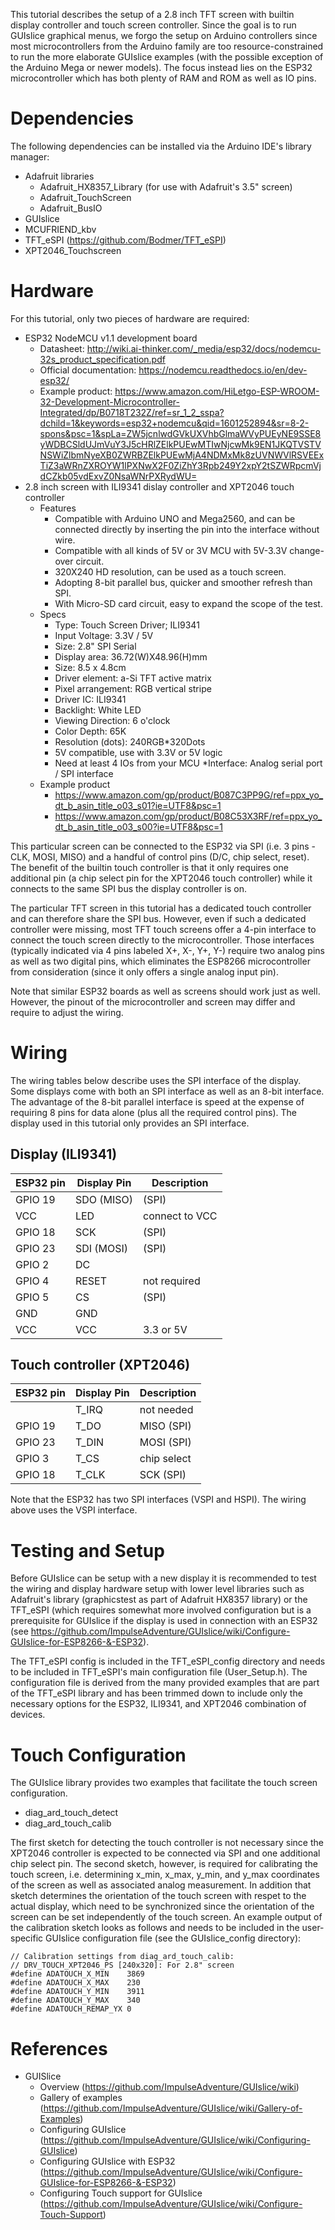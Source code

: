 This tutorial describes the setup of a 2.8 inch TFT screen with builtin display controller and touch screen controller. Since the goal is to run GUIslice graphical menus, we forgo the setup on Arduino controllers since most microcontrollers from the Arduino family are too resource-constrained to run the more elaborate GUIslice examples (with the possible exception of the Arduino Mega or newer models). The focus instead lies on the ESP32 microcontroller which has both plenty of RAM and ROM as well as IO pins.

# Dependencies

The following dependencies can be installed via the Arduino IDE's library manager:

* Adafruit libraries
  * Adafruit_HX8357_Library (for use with Adafruit's 3.5" screen) 
  * Adafruit_TouchScreen
  * Adafruit_BusIO
* GUIslice
* MCUFRIEND_kbv
* TFT_eSPI (https://github.com/Bodmer/TFT_eSPI)
* XPT2046_Touchscreen

# Hardware

For this tutorial, only two pieces of hardware are required:

* ESP32 NodeMCU v1.1 development board
  * Datasheet: http://wiki.ai-thinker.com/_media/esp32/docs/nodemcu-32s_product_specification.pdf
  * Official documentation: https://nodemcu.readthedocs.io/en/dev-esp32/
  * Example product: https://www.amazon.com/HiLetgo-ESP-WROOM-32-Development-Microcontroller-Integrated/dp/B0718T232Z/ref=sr_1_2_sspa?dchild=1&keywords=esp32+nodemcu&qid=1601252894&sr=8-2-spons&psc=1&spLa=ZW5jcnlwdGVkUXVhbGlmaWVyPUEyNE9SSE8yWDBCSldUJmVuY3J5cHRlZElkPUEwMTIwNjcwMk9EN1JKQTVSTVNSWiZlbmNyeXB0ZWRBZElkPUEwMjA4NDMxMk8zUVNWVlRSVEExTiZ3aWRnZXROYW1lPXNwX2F0ZiZhY3Rpb249Y2xpY2tSZWRpcmVjdCZkb05vdExvZ0NsaWNrPXRydWU=
* 2.8 inch screen with ILI9341 dislay controller and XPT2046 touch controller
  * Features
    * Compatible with Arduino UNO and Mega2560, and can be connected directly by inserting the pin into the interface without wire.
    * Compatible with all kinds of 5V or 3V MCU with 5V-3.3V change-over circuit.
    *  320X240 HD resolution, can be used as a touch screen.
    * Adopting 8-bit parallel bus, quicker and smoother refresh than SPI.
    *  With Micro-SD card circuit, easy to expand the scope of the test.
  * Specs
    * Type: Touch Screen Driver; ILI9341
    * Input Voltage: 3.3V / 5V
    * Size: 2.8" SPI Serial
    * Display area: 36.72(W)X48.96(H)mm
    * Size: 8.5 x 4.8cm
    * Driver element: a-Si TFT active matrix
    * Pixel arrangement: RGB vertical stripe
    * Driver IC: ILI9341
    * Backlight: White LED
    * Viewing Direction: 6 o'clock
    * Color Depth: 65K
    * Resolution (dots): 240RGB*320Dots
    * 5V compatible, use with 3.3V or 5V logic
    * Need at least 4 IOs from your MCU
    *Interface: Analog serial port / SPI interface
  * Example product
    * https://www.amazon.com/gp/product/B087C3PP9G/ref=ppx_yo_dt_b_asin_title_o03_s01?ie=UTF8&psc=1
    * https://www.amazon.com/gp/product/B08C53X3RF/ref=ppx_yo_dt_b_asin_title_o03_s00?ie=UTF8&psc=1

This particular screen can be connected to the ESP32 via SPI (i.e. 3 pins - CLK, MOSI, MISO) and a handful of control pins (D/C, chip select, reset). The benefit of the builtin touch controller is that it only requires one additional pin (a chip select pin for the XPT2046 touch controller) while it connects to the same SPI bus the display controller is on.

The particular TFT screen in this tutorial has a dedicated touch controller and can therefore share the SPI bus. However, even if such a dedicated controller were missing, most TFT touch screens offer a 4-pin interface to connect the touch screen directly to the microcontroller. Those interfaces (typically indicated via 4 pins labeled X+, X-, Y+, Y-) require two analog pins as well as two digital pins, which eliminates the ESP8266 microcontroller from consideration (since it only offers a single analog input pin).

Note that similar ESP32 boards as well as screens should work just as well. However, the pinout of the microcontroller and screen may differ and require to adjust the wiring.

# Wiring

The wiring tables below describe uses the SPI interface of the display. Some displays come with both an SPI interface as well as an 8-bit interface. The advantage of the 8-bit parallel interface is speed at the expense of requiring 8 pins for data alone (plus all the required control pins). The display used in this tutorial only provides an SPI interface.

## Display (ILI9341)

| ESP32 pin   | Display Pin |  Description  |
| ----------- | ----------- | ------------- |
|  GPIO 19    |  SDO (MISO) |  (SPI)        |
|  VCC        |  LED        |  connect to VCC |
|  GPIO 18    |  SCK        |  (SPI)        |
|  GPIO 23    |  SDI (MOSI) |  (SPI)        |
|  GPIO  2    |  DC         |               |
|  GPIO  4    |  RESET      |  not required |
|  GPIO  5    |  CS         |  (SPI)        |
|  GND        |  GND        |               |
|  VCC        |  VCC        |  3.3 or 5V    |

## Touch controller (XPT2046)

| ESP32 pin   | Display Pin |  Description |
| ----------- | ----------- | ------------ |
|             |  T_IRQ      |  not needed  |
| GPIO 19     |  T_DO       |  MISO (SPI)  |
| GPIO 23     |  T_DIN      |  MOSI (SPI)  |
| GPIO  3     |  T_CS       |  chip select | 
| GPIO 18     |  T_CLK      |  SCK  (SPI)  |

Note that the ESP32 has two SPI interfaces (VSPI and HSPI). The wiring above uses the VSPI interface.

# Testing and Setup

Before GUIslice can be setup with a new display it is recommended to test the wiring and display hardware setup with lower level libraries such as Adafruit's library (graphicstest as part of Adafruit HX8357 library) or the TFT_eSPI (which requires somewhat more involved configuration but is a prerequisite for GUIslice if the display is used in connection with an ESP32 (see https://github.com/ImpulseAdventure/GUIslice/wiki/Configure-GUIslice-for-ESP8266-&-ESP32).

The TFT_eSPI config is included in the TFT_eSPI_config directory and needs to be included in TFT_eSPI's main configuration file (User_Setup.h). The configuration file is derived from the many provided examples that are part of the TFT_eSPI library and has been trimmed down to include only the necessary options for the ESP32, ILI9341, and XPT2046 combination of devices.

# Touch Configuration

The GUIslice library provides two examples that facilitate the touch screen configuration.

* diag_ard_touch_detect
* diag_ard_touch_calib

The first sketch for detecting the touch controller is not necessary since the XPT2046 controller is expected to be connected via SPI and one additional chip select pin. The second sketch, however, is required for calibrating the touch screen, i.e. determining x_min, x_max, y_min, and y_max coordinates of the screen as well as associated analog measurement. In addition that sketch determines the orientation of the touch screen with respet to the actual display, which need to be synchronized since the orientation of the screen can be set independently of the touch screen. An example output of the calibration sketch looks as follows and needs to be included in the user-specific GUIslice configuration file (see the GUIslice_config directory):

    // Calibration settings from diag_ard_touch_calib:
    // DRV_TOUCH_XPT2046_PS [240x320]: For 2.8" screen
    #define ADATOUCH_X_MIN    3869
    #define ADATOUCH_X_MAX    230
    #define ADATOUCH_Y_MIN    3911
    #define ADATOUCH_Y_MAX    340
    #define ADATOUCH_REMAP_YX 0

# References
* GUISlice
  * Overview (https://github.com/ImpulseAdventure/GUIslice/wiki)
  * Gallery of examples (https://github.com/ImpulseAdventure/GUIslice/wiki/Gallery-of-Examples)
  * Configuring GUIslice (https://github.com/ImpulseAdventure/GUIslice/wiki/Configuring-GUIslice)
  * Configuring GUIslice with ESP32 (https://github.com/ImpulseAdventure/GUIslice/wiki/Configure-GUIslice-for-ESP8266-&-ESP32)
  * Configuring Touch support for GUIslice (https://github.com/ImpulseAdventure/GUIslice/wiki/Configure-Touch-Support)
